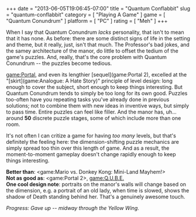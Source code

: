 +++
date = "2013-06-05T19:06:45-07:00"
title = "Quantum Conflabbit"
slug = "quantum-conflabbit"
category = [ "Playing A Game" ]
game = [ "Quantum Conundrum" ]
platform = [ "PC" ]
rating = [ "Meh" ]
+++

When I say that Quantum Conundrum <i>lacks</i> personality, that isn't to mean that it has none.  As before: there are some distinct signs of life in the setting and theme, but it really, just, isn't that much.  The Professor's bad jokes, and the samey architecture of the manor, do little to offset the tedium of the game's puzzles.  And, really, that's the core problem with Quantum Conundrum -- the puzzles become tedious.

<game:Portal>, and even its lengthier [sequel](game:Portal 2), excelled at the "[skirt](game:Analogue: A Hate Story)" principle of level design: long enough to cover the subject, short enough to keep things interesting.  But Quantum Conundrum tends to simply be too long for its own good.  Puzzles too-often have you repeating tasks you've already done in previous solutions; not to combine them with new ideas in inventive ways, but simply to pass time.  Entire puzzles can feel like filler.  And the manor has, uh... around <b>50</b> discrete puzzle stages, some of which include more than one room.

It's not often I can critize a game for having <i>too many</i> levels, but that's definitely the feeling here: the dimension-shifting puzzle mechanics are simply spread too thin over this length of game.  And as a result, the moment-to-moment gameplay doesn't change rapidly enough to keep things interesting.

<b>Better than</b>: <game:Mario vs. Donkey Kong: Mini-Land Mayhem!>  
<b>Not as good as</b>: <game:Portal 2>, <game:Q.U.B.E.>  
<b>One cool design note</b>: portraits on the manor's walls will change based on the dimension, e.g. a portrait of an old lady, when time is slowed, shows the shadow of Death standing behind her.  That's a genuinely awesome touch.

<i>Progress: Gave up -- midway through the Yellow Wing.</i>